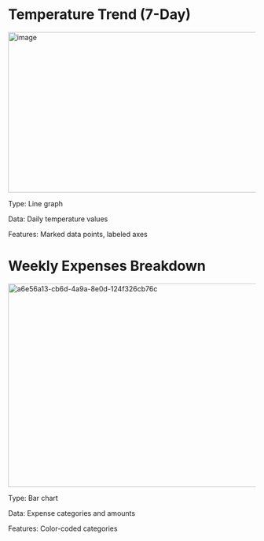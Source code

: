 # Temperature Trend (7-Day)
<img width="707" height="326" alt="image" src="https://github.com/user-attachments/assets/e1fe0816-6f34-4224-aabe-4a3e13ccea94" />


Type: Line graph

Data: Daily temperature values

Features: Marked data points, labeled axes

# Weekly Expenses Breakdown
<img width="770" height="413" alt="a6e56a13-cb6d-4a9a-8e0d-124f326cb76c" src="https://github.com/user-attachments/assets/02311cc4-0e7f-47fc-ab0f-3adaad12944e" />



Type: Bar chart

Data: Expense categories and amounts

Features: Color-coded categories
